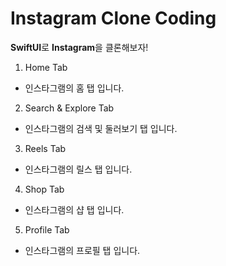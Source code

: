 # Instagram Clone Coding
**SwiftUI**로 **Instagram**을 클론해보자!

1. Home Tab
- 인스타그램의 홈 탭 입니다.



2. Search & Explore  Tab
- 인스타그램의 검색 및 둘러보기 탭 입니다.



3. Reels  Tab
- 인스타그램의 릴스 탭 입니다.



4. Shop  Tab
- 인스타그램의 샵 탭 입니다.



5. Profile  Tab
- 인스타그램의 프로필 탭 입니다.





